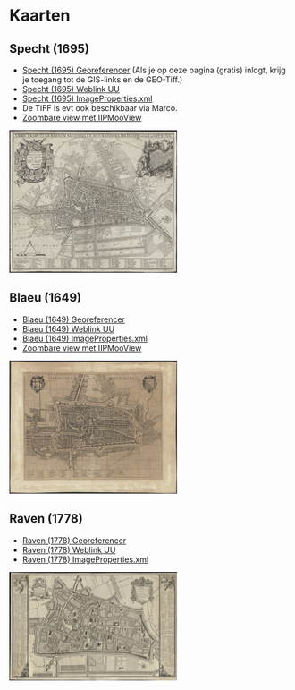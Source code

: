 # Kaarten

## Specht (1695)
* [Specht (1695) Georeferencer](http://uu.georeferencer.com/maps/331aaaf3-72d2-52ab-8cc3-fe44fc7abcf6/) (Als je op deze pagina (gratis) inlogt, krijg je toegang tot de GIS-links en de GEO-Tiff.)
* [Specht (1695) Weblink UU](http://objects.library.uu.nl/reader/index.php?obj=1874-348748&lan=en#page//11/87/40/118740207246035919625727383986846718971.jpg/mode/1up)
* [Specht (1695) ImageProperties.xml](http://objects.library.uu.nl/fcgi-bin/iipsrv.fcgi?zoomify=/manifestation/viewer/11/87/40/118740207246035919625727383986846718971.jp2/ImageProperties.xml)
* De TIFF is evt ook beschikbaar via Marco.
* [Zoombare view met IIPMooView](http://objects.library.uu.nl/reader/viewer.php?obj=1874-348748&pagenum=1&lan=en)

<img src="thumbs/Specht (1695).jpg" width="300"/>

## Blaeu (1649)
* [Blaeu (1649) Georeferencer](http://uu.georeferencer.com/maps/7dd2ec0b-2897-55a5-a385-b19cfe268257/)
* [Blaeu (1649) Weblink UU](http://objects.library.uu.nl/reader/index.php?obj=1874-351073&lan=en#page//72/46/38/72463859667832144848804572952047205750.jpg/mode/1up)
* [Blaeu (1649) ImageProperties.xml](http://objects.library.uu.nl/fcgi-bin/iipsrv.fcgi?zoomify=/manifestation/viewer/72/46/38/72463859667832144848804572952047205750.jp2/ImageProperties.xml)
* [Zoombare view met IIPMooView](http://objects.library.uu.nl/reader/viewer.php?obj=1874-351073&pagenum=1&lan=en)

<img src="thumbs/Blaeu (1649).jpg" width="300"/>

## Raven (1778)
* [Raven (1778) Georeferencer](http://uu.georeferencer.com/maps/fb84bfc9-0956-5d2c-8c70-9da257a62589/)
* [Raven (1778) Weblink UU](http://objects.library.uu.nl/reader/index.php?obj=1874-348831&lan=en#page//15/12/51/151251960807504984483818404817156250719.jpg/mode/1up)
* [Raven (1778) ImageProperties.xml](http://objects.library.uu.nl/fcgi-bin/iipsrv.fcgi?zoomify=/manifestation/viewer/15/12/51/151251960807504984483818404817156250719.jp2/ImageProperties.xml)

<img src="thumbs/Raven (1778).jpg" width="300"/>
